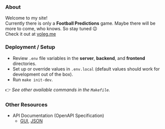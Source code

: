 ### About

Welcome to my site!<br />
Currently there is only a **Football Predictions** game.
Maybe there will be more to come, who knows. So stay tuned 😉<br />
Check it out at [voleg.me](https://www.voleg.me)

### Deployment / Setup

- Review `.env` file variables in the **server**, **backend**, and **frontend** directories.
- Set up or override values in `.env.local` (default values should work for development out of the box).
- Run `make init-dev`.

👉 _See other available commands in the `Makefile`._

### Other Resources
 
- API Documentation (OpenAPI Specification)
  - [GUI](https://www.api.voleg.me/doc), [JSON](https://www.api.voleg.me/doc.json)

